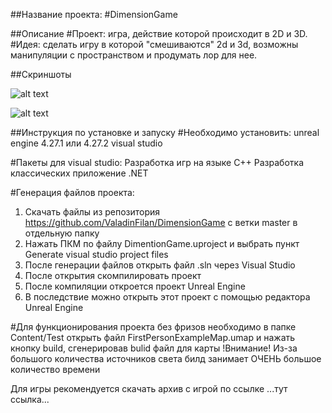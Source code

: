 ##Название проекта:
#DimensionGame


##Описание
#Проект: игра, действие которой происходит в 2D и 3D.
#Идея: сделать игру в которой "смешиваются" 2d и 3d, возможны манипуляции с пространством и продумать лор для нее.


##Скриншоты

![alt text](1.PNG "Сцена игры")​

![alt text](2.PNG "Сцена игры")​


##Инструкция по установке и запуску
#Необходимо установить:
unreal engine 4.27.1 или 4.27.2
visual studio

#Пакеты для visual studio:
Разработка игр на языке C++
Разработка классических приложение .NET

#Генерация файлов проекта:
1. Скачать файлы из репозитория https://github.com/ValadinFilan/DimensionGame с ветки master в отдельную папку
2. Нажать ПКМ по файлу DimentionGame.uproject и выбрать пункт Generate visual studio project files
3. После генерации файлов открыть файл .sln через Visual Studio
4. После открытия скомпилировать проект
5. После компиляции откроется проект Unreal Engine
6. В последствие можно открыть этот проект с помощью редактора Unreal Engine

#Для функционирования проекта без фризов необходимо в папке Content/Test открыть файл FirstPersonExampleMap.umap и нажать кнопку build, сгенерировав bulid файл для карты
!Внимание! Из-за большого количества источников света билд занимает ОЧЕНЬ большое количество времени

Для игры рекомендуется скачать архив с игрой по ссылке ...тут ссылка...

